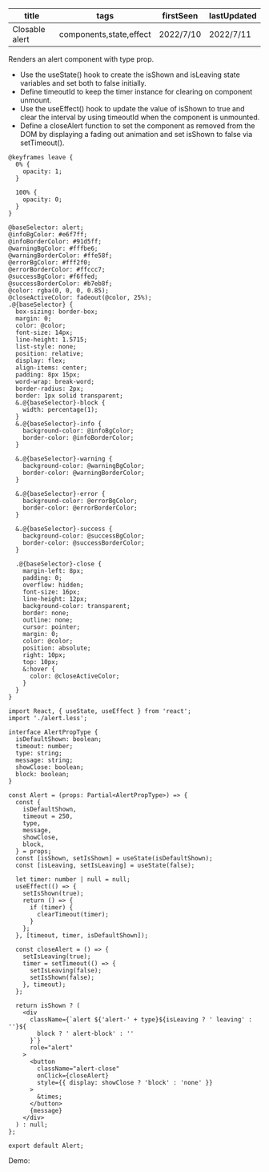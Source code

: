 | title          | tags                    | firstSeen | lastUpdated |
| -------------- | ----------------------- | --------- | ----------- |
| Closable alert | components,state,effect | 2022/7/10 | 2022/7/11   |

Renders an alert component with type prop.

- Use the useState() hook to create the isShown and isLeaving state variables and set both to false initially.
- Define timeoutId to keep the timer instance for clearing on component unmount.
- Use the useEffect() hook to update the value of isShown to true and clear the interval by using timeoutId when the component is unmounted.
- Define a closeAlert function to set the component as removed from the DOM by displaying a fading out animation and set isShown to false via setTimeout().

```less | pure
@keyframes leave {
  0% {
    opacity: 1;
  }

  100% {
    opacity: 0;
  }
}

@baseSelector: alert;
@infoBgColor: #e6f7ff;
@infoBorderColor: #91d5ff;
@warningBgColor: #fffbe6;
@warningBorderColor: #ffe58f;
@errorBgColor: #fff2f0;
@errorBorderColor: #ffccc7;
@successBgColor: #f6ffed;
@successBorderColor: #b7eb8f;
@color: rgba(0, 0, 0, 0.85);
@closeActiveColor: fadeout(@color, 25%);
.@{baseSelector} {
  box-sizing: border-box;
  margin: 0;
  color: @color;
  font-size: 14px;
  line-height: 1.5715;
  list-style: none;
  position: relative;
  display: flex;
  align-items: center;
  padding: 8px 15px;
  word-wrap: break-word;
  border-radius: 2px;
  border: 1px solid transparent;
  &.@{baseSelector}-block {
    width: percentage(1);
  }
  &.@{baseSelector}-info {
    background-color: @infoBgColor;
    border-color: @infoBorderColor;
  }

  &.@{baseSelector}-warning {
    background-color: @warningBgColor;
    border-color: @warningBorderColor;
  }

  &.@{baseSelector}-error {
    background-color: @errorBgColor;
    border-color: @errorBorderColor;
  }

  &.@{baseSelector}-success {
    background-color: @successBgColor;
    border-color: @successBorderColor;
  }

  .@{baseSelector}-close {
    margin-left: 8px;
    padding: 0;
    overflow: hidden;
    font-size: 16px;
    line-height: 12px;
    background-color: transparent;
    border: none;
    outline: none;
    cursor: pointer;
    margin: 0;
    color: @color;
    position: absolute;
    right: 10px;
    top: 10px;
    &:hover {
      color: @closeActiveColor;
    }
  }
}
```

```tsx | pure
import React, { useState, useEffect } from 'react';
import './alert.less';

interface AlertPropType {
  isDefaultShown: boolean;
  timeout: number;
  type: string;
  message: string;
  showClose: boolean;
  block: boolean;
}

const Alert = (props: Partial<AlertPropType>) => {
  const {
    isDefaultShown,
    timeout = 250,
    type,
    message,
    showClose,
    block,
  } = props;
  const [isShown, setIsShown] = useState(isDefaultShown);
  const [isLeaving, setIsLeaving] = useState(false);

  let timer: number | null = null;
  useEffect(() => {
    setIsShown(true);
    return () => {
      if (timer) {
        clearTimeout(timer);
      }
    };
  }, [timeout, timer, isDefaultShown]);

  const closeAlert = () => {
    setIsLeaving(true);
    timer = setTimeout(() => {
      setIsLeaving(false);
      setIsShown(false);
    }, timeout);
  };

  return isShown ? (
    <div
      className={`alert ${'alert-' + type}${isLeaving ? ' leaving' : ''}${
        block ? ' alert-block' : ''
      }`}
      role="alert"
    >
      <button
        className="alert-close"
        onClick={closeAlert}
        style={{ display: showClose ? 'block' : 'none' }}
      >
        &times;
      </button>
      {message}
    </div>
  ) : null;
};

export default Alert;
```

Demo:

<code src="./Demo.tsx"></code>
